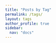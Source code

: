 ```yaml
---
title: "Posts by Tag"
permalink: /tags/
layout: tags
author_profile: true
sidebar:
  nav: "docs"
---
```



